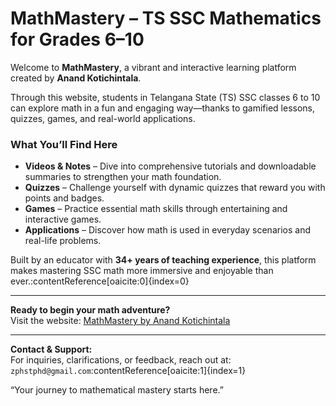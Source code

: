 #  MathMastery – TS SSC Mathematics for Grades 6–10

Welcome to **MathMastery**, a vibrant and interactive learning platform created by **Anand Kotichintala**.

Through this website, students in Telangana State (TS) SSC classes 6 to 10 can explore math in a fun and engaging way—thanks to gamified lessons, quizzes, games, and real-world applications.

### What You’ll Find Here

- **Videos & Notes** – Dive into comprehensive tutorials and downloadable summaries to strengthen your math foundation.  
- **Quizzes** – Challenge yourself with dynamic quizzes that reward you with points and badges.  
- **Games** – Practice essential math skills through entertaining and interactive games.  
- **Applications** – Discover how math is used in everyday scenarios and real-life problems.

Built by an educator with **34+ years of teaching experience**, this platform makes mastering SSC math more immersive and enjoyable than ever.:contentReference[oaicite:0]{index=0}

---

**Ready to begin your math adventure?**  
Visit the website: [MathMastery by Anand Kotichintala](https://anandk163.github.io/MathMastery)

---

**Contact & Support:**  
For inquiries, clarifications, or feedback, reach out at: `zphstphd@gmail.com`:contentReference[oaicite:1]{index=1}

“Your journey to mathematical mastery starts here.”
